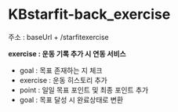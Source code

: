 # KBstarfit-back_exercise  

주소 : baseUrl + /starfitexercise

**exercise : 운동 기록 추가 시 연동 서비스**
- goal : 목표 존재하는 지 체크
- exercise : 운동 히스토리 추가
- point : 일일 목표 포인트 및 최종 포인트 추가
- goal : 목표 달성 시 완료상태로 변환